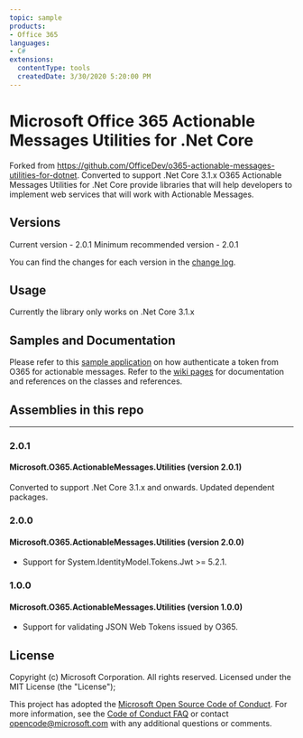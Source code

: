 ```yaml
---
topic: sample
products:
- Office 365
languages:
- C#
extensions:
  contentType: tools
  createdDate: 3/30/2020 5:20:00 PM
---
```

Microsoft Office 365 Actionable Messages Utilities for .Net Core
===========
Forked from https://github.com/OfficeDev/o365-actionable-messages-utilities-for-dotnet. Converted to support .Net Core 3.1.x
O365 Actionable Messages Utilities for .Net Core provide libraries that will help developers to implement web services that will work with Actionable Messages.

## Versions
Current version - 2.0.1
Minimum recommended version - 2.0.1  

You can find the changes for each version in the [change log](https://github.com/OfficeDev/o365-actionable-messages-utilities-for-dotnet/blob/master/CHANGELOG.md).

## Usage
Currently the library only works on .Net Core 3.1.x

## Samples and Documentation

Please refer to this [sample application](https://github.com/OfficeDev/outlook-actionable-messages-csharp-token-validation) on how authenticate a token from O365 for actionable messages. Refer to the [wiki pages](https://github.com/OfficeDev/o365-actionable-messages-utilities-for-dotnet/wiki) for documentation and references on the classes and references.

## Assemblies in this repo
----

### 2.0.1
#### Microsoft.O365.ActionableMessages.Utilities (version 2.0.1)
Converted to support .Net Core 3.1.x and onwards.
Updated dependent packages.

### 2.0.0
#### Microsoft.O365.ActionableMessages.Utilities (version 2.0.0)

* Support for System.IdentityModel.Tokens.Jwt >= 5.2.1.

### 1.0.0
#### Microsoft.O365.ActionableMessages.Utilities (version 1.0.0)

* Support for validating JSON Web Tokens issued by O365.

## License

Copyright (c) Microsoft Corporation.  All rights reserved. Licensed under the MIT License (the "License"); 

This project has adopted the [Microsoft Open Source Code of Conduct](https://opensource.microsoft.com/codeofconduct/). For more information, see the [Code of Conduct FAQ](https://opensource.microsoft.com/codeofconduct/faq/) or contact [opencode@microsoft.com](mailto:opencode@microsoft.com) with any additional questions or comments.
